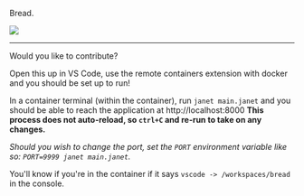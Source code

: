 Bread.

![](./static/bread.gif)

----

Would you like to contribute?

Open this up in VS Code, use the remote containers extension with docker and you should be set up to run!

In a container terminal (within the container), run `janet main.janet` and you should be able to reach the application at http://localhost:8000
**This process does not auto-reload, so `ctrl+C` and re-run to take on any changes.**

_Should you wish to change the port, set the `PORT` environment variable like so: `PORT=9999 janet main.janet`._

You'll know if you're in the container if it says `vscode -> /workspaces/bread` in the console.

